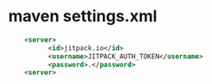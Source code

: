 # maven settings.xml

`````xml 
    <server>
          <id>jitpack.io</id>
          <username>JITPACK_AUTH_TOKEN</username>
          <password>.</password>
    <server>

`````